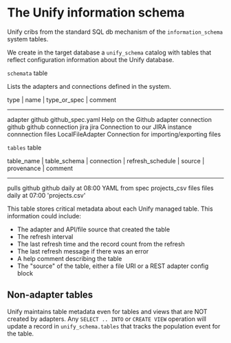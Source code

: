 # The Unify information schema

Unify cribs from the standard SQL db mechanism of the `information_schema` system tables.

We create in the target database a `unify_schema` catalog with tables that reflect
configuration information about the Unify database.

`schemata` table

Lists the adapters and  connections defined in the system.

type      | name                | type_or_spec    | comment
---------- --------------------- -----------------  ---------------------------------------------
adapter     github                github_spec.yaml  Help on the Github adapter
connection  github                github
connection  jira                  jira              Connection to our JIRA instance
connnection files                 LocalFileAdapter  Connection for importing/exporting files

`tables` table

table_name    | table_schema | connection      | refresh_schedule   | source  | provenance  | comment
-------------   -------------  ----------------  -------------------  --------  ------------  ----------
pulls           github         github            daily at 08:00       YAML from spec
projects_csv    files          files             daily at 07:00       'projects.csv'  

This table stores critical metadata about each Unify managed table. This information could include:

- The adapter and API/file source that created the table
- The refresh interval
- The last refresh time and the record count from the refresh
- The last refresh message if there was an error
- A help comment describing the table
- The "source" of the table, either a file URI or a REST adapter config block

## Non-adapter tables

Unify maintains table metadata even for tables and views that are NOT created by
adapters. Any `SELECT .. INTO` or `CREATE VIEW` operation will update a record
in `unify_schema.tables` that tracks the population event for the table.
